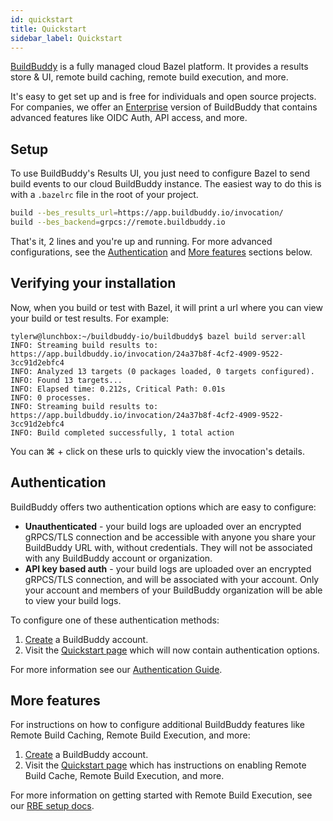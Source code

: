 ```yaml
---
id: quickstart
title: Quickstart
sidebar_label: Quickstart
---
```


[BuildBuddy](https://app.buildbuddy.io/) is a fully managed cloud Bazel platform. It provides a results store & UI, remote build caching, remote build execution, and more.

It's easy to get set up and is free for individuals and open source projects. For companies, we offer an [Enterprise](enterprise.md) version of BuildBuddy that contains advanced features like OIDC Auth, API access, and more.

## Setup

To use BuildBuddy's Results UI, you just need to configure Bazel to send build events to our cloud BuildBuddy instance. The easiest way to do this is with a `.bazelrc` file in the root of your project.

```bash title=".bazelrc"
build --bes_results_url=https://app.buildbuddy.io/invocation/
build --bes_backend=grpcs://remote.buildbuddy.io
```

That's it, 2 lines and you're up and running. For more advanced configurations, see the [Authentication](#authentication) and [More features](#more-features) sections below.

## Verifying your installation

Now, when you build or test with Bazel, it will print a url where you can view your build or test results. For example:

```shellsession
tylerw@lunchbox:~/buildbuddy-io/buildbuddy$ bazel build server:all
INFO: Streaming build results to: https://app.buildbuddy.io/invocation/24a37b8f-4cf2-4909-9522-3cc91d2ebfc4
INFO: Analyzed 13 targets (0 packages loaded, 0 targets configured).
INFO: Found 13 targets...
INFO: Elapsed time: 0.212s, Critical Path: 0.01s
INFO: 0 processes.
INFO: Streaming build results to: https://app.buildbuddy.io/invocation/24a37b8f-4cf2-4909-9522-3cc91d2ebfc4
INFO: Build completed successfully, 1 total action
```

You can ⌘ + click on these urls to quickly view the invocation's details.

## Authentication

BuildBuddy offers two authentication options which are easy to configure:

- **Unauthenticated** - your build logs are uploaded over an encrypted gRPCS/TLS connection and be accessible with anyone you share your BuildBuddy URL with, without credentials. They will not be associated with any BuildBuddy account or organization.
- **API key based auth** - your build logs are uploaded over an encrypted gRPCS/TLS connection, and will be associated with your account. Only your account and members of your BuildBuddy organization will be able to view your build logs.

To configure one of these authentication methods:

1. [Create](https://app.buildbuddy.io/) a BuildBuddy account.
1. Visit the [Quickstart page](https://app.buildbuddy.io/docs/setup) which will now contain authentication options.

For more information see our [Authentication Guide](guide-auth.md).

## More features

For instructions on how to configure additional BuildBuddy features like Remote Build Caching, Remote Build Execution, and more:

1. [Create](https://app.buildbuddy.io/) a BuildBuddy account.
1. Visit the [Quickstart page](https://app.buildbuddy.io/docs/setup) which has instructions on enabling Remote Build Cache, Remote Build Execution, and more.

For more information on getting started with Remote Build Execution, see our [RBE setup docs](rbe-setup.md).
